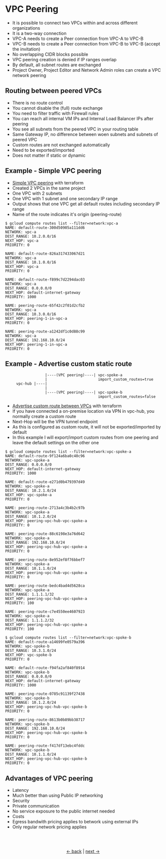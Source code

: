 # VPC Peering

* It is possible to connect two VPCs within and across different organizations
* It is a two-way connection
 * VPC-A needs to create a Peer connection from VPC-A to VPC-B
 * VPC-B needs to create a Peer connection from VPC-B to VPC-B (accept the invitation)
* No overlapping CIDR blocks possible
 * VPC peering creation is denied if IP ranges overlap
* By default, all subnet routes are exchanged
* Project Owner, Project Editor and Network Admin roles can create a VPC network peering

## Routing between peered VPCs

* There is no route control
 * You cannot disable the (full) route exchange
 * You need to filter traffic with Firewall rules
* You can reach all internal VM IPs and Internal Load Balancer IPs after peering
* You see all subnets from the peered VPC in your routing table
 * Same Gateway IP, no difference between woen subnets and subnets of peered VPC
* Custom routes are not exchanged automatically
 * Need to be exported/imported
 * Does not matter if static or dynamic

## Example - Simple VPC peering

* [Simple VPC peering](./examples/vpc-peering-simple/main.tf) with terraform
* Created 2 VPCs in the same project
 * One VPC with 2 subnets
 * One VPC with 1 subnet and one secondary IP range
* Output shows that one VPC get all default routes including secondary IP range
 * Name of the route indicates it's origin (peering-route)

```shell
$ gcloud compute routes list --filter=network:vpc-a
NAME: default-route-300d50905a111dd6
NETWORK: vpc-a
DEST_RANGE: 10.2.0.0/16
NEXT_HOP: vpc-a
PRIORITY: 0

NAME: default-route-826a317433067d21
NETWORK: vpc-a
DEST_RANGE: 10.1.0.0/16
NEXT_HOP: vpc-a
PRIORITY: 0

NAME: default-route-f899c7d2294dac03
NETWORK: vpc-a
DEST_RANGE: 0.0.0.0/0
NEXT_HOP: default-internet-gateway
PRIORITY: 1000

NAME: peering-route-65f42c2f01d2cfb2
NETWORK: vpc-a
DEST_RANGE: 10.3.0.0/16
NEXT_HOP: peering-1-in-vpc-a
PRIORITY: 0

NAME: peering-route-a1242df1c0d88c99
NETWORK: vpc-a
DEST_RANGE: 192.168.10.0/24
NEXT_HOP: peering-1-in-vpc-a
PRIORITY: 0
```

## Example - Advertise custom static route

```
                  |----(VPC peering)----| vpc-spoke-a
                  |                       import_custom_routes=true
     vpc-hub |----|
                  |
                  |----(VPC peering)----| vpc-spoke-b
                                          import_custom_routes=false
```

* [Advertise custom route between VPCs](./examples/vpc-peering-advertise-custom-route/main.tf) with terraform
* If you have connected a on-premise location via VPN in vpc-hub, you normally create a custom route
 * Next-Hop will be the VPN tunnel endpoint
* As this is configured as custom route, it will not be exported/imported by default
* In this example I will export/import custom routes from one peering and leave the default settings on the other one

```shell
$ gcloud compute routes list --filter=network:vpc-spoke-a
NAME: default-route-9f124a6ba0c40c96
NETWORK: vpc-spoke-a
DEST_RANGE: 0.0.0.0/0
NEXT_HOP: default-internet-gateway
PRIORITY: 1000

NAME: default-route-e271d0b479397d49
NETWORK: vpc-spoke-a
DEST_RANGE: 10.2.1.0/24
NEXT_HOP: vpc-spoke-a
PRIORITY: 0

NAME: peering-route-2713a4c3b4b2c97b
NETWORK: vpc-spoke-a
DEST_RANGE: 10.1.2.0/24
NEXT_HOP: peering-vpc-hub-vpc-spoke-a
PRIORITY: 0

NAME: peering-route-88c6198e3a76d642
NETWORK: vpc-spoke-a
DEST_RANGE: 192.168.10.0/24
NEXT_HOP: peering-vpc-hub-vpc-spoke-a
PRIORITY: 0

NAME: peering-route-8e952ef8f76bbef7
NETWORK: vpc-spoke-a
DEST_RANGE: 10.1.1.0/24
NEXT_HOP: peering-vpc-hub-vpc-spoke-a
PRIORITY: 0

NAME: peering-route-bedc4bad4d5628ca
NETWORK: vpc-spoke-a
DEST_RANGE: 1.1.1.1/32
NEXT_HOP: peering-vpc-hub-vpc-spoke-a
PRIORITY: 100

NAME: peering-route-c7e4550ee4607923
NETWORK: vpc-spoke-a
DEST_RANGE: 1.1.1.2/32
NEXT_HOP: peering-vpc-hub-vpc-spoke-a
PRIORITY: 100
```

```shell
$ gcloud compute routes list --filter=network:vpc-spoke-b
NAME: default-route-a14699fe0579a396
NETWORK: vpc-spoke-b
DEST_RANGE: 10.3.1.0/24
NEXT_HOP: vpc-spoke-b
PRIORITY: 0

NAME: default-route-f94fa2af840f8914
NETWORK: vpc-spoke-b
DEST_RANGE: 0.0.0.0/0
NEXT_HOP: default-internet-gateway
PRIORITY: 1000

NAME: peering-route-0785c91139f27438
NETWORK: vpc-spoke-b
DEST_RANGE: 10.1.2.0/24
NEXT_HOP: peering-vpc-hub-vpc-spoke-b
PRIORITY: 0

NAME: peering-route-8613b0b89bb38717
NETWORK: vpc-spoke-b
DEST_RANGE: 192.168.10.0/24
NEXT_HOP: peering-vpc-hub-vpc-spoke-b
PRIORITY: 0

NAME: peering-route-f417df13ebc4fddc
NETWORK: vpc-spoke-b
DEST_RANGE: 10.1.1.0/24
NEXT_HOP: peering-vpc-hub-vpc-spoke-b
PRIORITY: 0
```

## Advantages of VPC peering

* Latency
 * Much better than using Public IP networking
* Security
 * Private communication
 * No service exposure to the public internet needed
* Costs
 * Egress bandwith pricing applies to betwork using external IPs
 * Only regular network pricing applies

<br/>
<br/>
<p style="text-align: center;">
<a href="./vpc-peering.md"><- back</a> | <a href="./vpc-sharing.md">next -></a>
</p>
